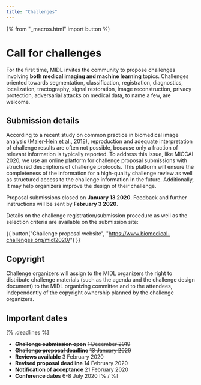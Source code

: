 ```yaml
---
title: "Challenges"
---
```


{% from "_macros.html" import button %}

# Call for challenges

For the first time, MIDL invites the community to propose challenges involving **both medical imaging and machine learning** topics.  Challenges oriented towards segmentation, classification, registration, diagnostics, localization, tractography, signal restoration, image reconstruction, privacy protection, adversarial attacks on medical data, to name a few, are welcome.

## Submission details

According to a recent study on common practice in biomedical image analysis ([Maier-Hein et al., 2018](https://sable.madmimi.com/c/94381?id=1104445.3183.1.26ef38fc01ee08daf7b0415f0376c41d)), reproduction and adequate interpretation of challenge results are often not possible, because only a fraction of relevant information is typically reported. To address this issue, like MICCAI 2020, we use an online platform for challenge proposal submissions with structured descriptions of challenge protocols.  This platform will ensure the completeness of the information for a high-quality challenge review as well as structured access to the challenge information in the future. Additionally, It may help organizers improve the design of their challenge.

Proposal submissions closed on **January 13 2020**. Feedback and further instructions will be sent by **February 3 2020**.

Details on the challenge registration/submission procedure as well as the selection criteria are available on the submission site:

{{ button("Challenge proposal website", "https://www.biomedical-challenges.org/midl2020/") }}

## Copyright
Challenge organizers will assign to the MIDL organizers the right to distribute challenge materials (such as the agenda and the challenge design document) to the MIDL organizing committee and to the attendees, independently of the copyright ownership planned by the challenge organizers.

## Important dates

[% .deadlines %]
* **<s>Challenge submission open</s>** <s>1 December 2019</s>
* **<s>Challenge proposal deadline</s>** <s>13 January 2020</s>
* **Reviews available** 3 February 2020
* **Revised proposal deadline** 14 February 2020
* **Notification of acceptance** 21 February 2020
* **Conference dates** 6-8 July 2020
[% / %]
